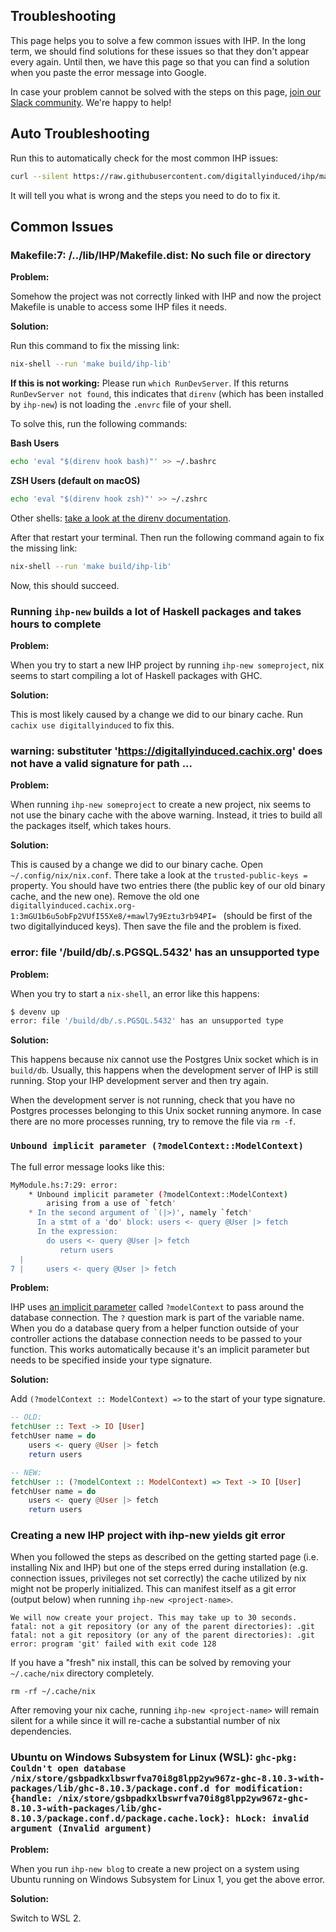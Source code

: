 ## Troubleshooting

This page helps you to solve a few common issues with IHP. In the long term, we should find solutions for these issues so that they don't appear every again. Until then, we have this page so that you can find a solution when you paste the error message into Google.

In case your problem cannot be solved with the steps on this page, [join our Slack community](https://ihp.digitallyinduced.com/Slack). We're happy to help!

## Auto Troubleshooting

Run this to automatically check for the most common IHP issues:

```bash
curl --silent https://raw.githubusercontent.com/digitallyinduced/ihp/master/Troubleshoot/ihp-troubleshoot | python3
```

It will tell you what is wrong and the steps you need to do to fix it.

## Common Issues

### Makefile:7: /../lib/IHP/Makefile.dist: No such file or directory

**Problem:**

Somehow the project was not correctly linked with IHP and now the project Makefile is unable to access some IHP files it needs.

**Solution:**

Run this command to fix the missing link:

```bash
nix-shell --run 'make build/ihp-lib'
```

**If this is not working:** Please run `which RunDevServer`. If this returns `RunDevServer not found`, this indicates that `direnv` (which has been installed by `ihp-new`) is not loading the `.envrc` file of your shell.

To solve this, run the following commands:

**Bash Users**

```bash
echo 'eval "$(direnv hook bash)"' >> ~/.bashrc
```

**ZSH Users (default on macOS)**

```bash
echo 'eval "$(direnv hook zsh)"' >> ~/.zshrc
```

Other shells: [take a look at the direnv documentation](https://direnv.net/#README).

After that restart your terminal. Then run the following command again to fix the missing link:

```bash
nix-shell --run 'make build/ihp-lib'
```

Now, this should succeed.

### Running `ihp-new` builds a lot of Haskell packages and takes hours to complete

**Problem:**

When you try to start a new IHP project by running `ihp-new someproject`, nix seems to start compiling a lot of Haskell packages with GHC.

**Solution:**

This is most likely caused by a change we did to our binary cache. Run `cachix use digitallyinduced` to fix this.

### warning: substituter 'https://digitallyinduced.cachix.org' does not have a valid signature for path ...

**Problem:**

When running `ihp-new someproject` to create a new project, nix seems to not use the binary cache with the above warning. Instead, it tries to build all the packages itself, which takes hours.

**Solution:**

This is caused by a change we did to our binary cache. Open `~/.config/nix/nix.conf`. There take a look at the `trusted-public-keys =` property. You should have two entries there (the public key of our old binary cache, and the new one). Remove the old one `digitallyinduced.cachix.org-1:3mGU1b6u5obFp2VUfI55Xe8/+mawl7y9Eztu3rb94PI= ` (should be first of the two digitallyinduced keys). Then save the file and the problem is fixed.

### error: file '/build/db/.s.PGSQL.5432' has an unsupported type

**Problem:**

When you try to start a `nix-shell`, an error like this happens:

```bash
$ devenv up
error: file '/build/db/.s.PGSQL.5432' has an unsupported type
```

**Solution:**

This happens because nix cannot use the Postgres Unix socket which is in `build/db`. Usually, this happens when the development server of IHP is still running. Stop your IHP development server and then try again.

When the development server is not running, check that you have no Postgres processes belonging to this Unix socket running anymore. In case there are no more processes running, try to remove the file via `rm -f`.

### `Unbound implicit parameter (?modelContext::ModelContext)`

The full error message looks like this:

```bash
MyModule.hs:7:29: error:
    * Unbound implicit parameter (?modelContext::ModelContext)
        arising from a use of `fetch'
    * In the second argument of `(|>)', namely `fetch'
      In a stmt of a 'do' block: users <- query @User |> fetch
      In the expression:
        do users <- query @User |> fetch
           return users
  |
7 |     users <- query @User |> fetch
```

**Problem:**

IHP uses [an implicit parameter](https://ocharles.org.uk/posts/2014-12-11-implicit-params.html) called `?modelContext` to pass around the database connection. The `?` question mark is part of the variable name. When you do a database query from a helper function outside of your controller actions the database connection needs to be passed to your function. This works automatically because it's an implicit parameter but needs to be specified inside your type signature.

**Solution:**

Add `(?modelContext :: ModelContext) =>` to the start of your type signature.

```haskell
-- OLD:
fetchUser :: Text -> IO [User]
fetchUser name = do
    users <- query @User |> fetch
    return users

-- NEW:
fetchUser :: (?modelContext :: ModelContext) => Text -> IO [User]
fetchUser name = do
    users <- query @User |> fetch
    return users
```

### Creating a new IHP project with ihp-new yields git error

When you followed the steps as described on the getting started page (i.e. installing Nix and IHP) but one of the steps
erred during installation (e.g. connection issues, privileges not set correctly) the cache utilized by nix might not
be properly initialized. This can manifest itself as a git error (output below) when running `ihp-new <project-name>`.

```
We will now create your project. This may take up to 30 seconds.
fatal: not a git repository (or any of the parent directories): .git
fatal: not a git repository (or any of the parent directories): .git
error: program 'git' failed with exit code 128
```

If you have a "fresh" nix install, this can be solved by removing your `~/.cache/nix` directory completely.

```
rm -rf ~/.cache/nix
```

After removing your nix cache, running `ihp-new <project-name>` will remain silent for a while since it will
re-cache a substantial number of nix dependencies.

### Ubuntu on Windows Subsystem for Linux (WSL): `ghc-pkg: Couldn't open database /nix/store/gsbpadkxlbswrfva70i8g8lpp2yw967z-ghc-8.10.3-with-packages/lib/ghc-8.10.3/package.conf.d for modification: {handle: /nix/store/gsbpadkxlbswrfva70i8g8lpp2yw967z-ghc-8.10.3-with-packages/lib/ghc-8.10.3/package.conf.d/package.cache.lock}: hLock: invalid argument (Invalid argument)`

**Problem:**

When you run `ihp-new blog` to create a new project on a system using Ubuntu running on Windows Subsystem for Linux 1, you get the above error.

**Solution:**

Switch to WSL 2.
